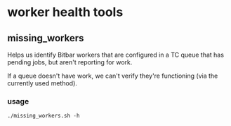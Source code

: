 # worker health tools

## missing_workers

Helps us identify Bitbar workers that are configured in a TC queue that has pending jobs, but aren't reporting for work.

If a queue doesn't have work, we can't verify they're functioning (via the currently used method).

### usage

```
./missing_workers.sh -h
```
